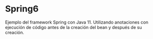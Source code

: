# Spring6
Ejemplo del framework Spring con Java 11. Utilizando anotaciones con ejecución de código antes de la creación del bean y después de su creación.
